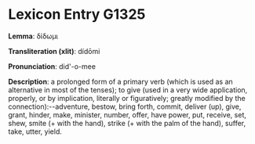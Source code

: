 # Lexicon Entry G1325

**Lemma**: δίδωμι

**Transliteration (xlit)**: dídōmi

**Pronunciation**: did'-o-mee

**Description**:
a prolonged form of a primary verb (which is used as an alternative in most of the tenses); to give (used in a very wide application, properly, or by implication, literally or figuratively; greatly modified by the connection):--adventure, bestow, bring forth, commit, deliver (up), give, grant, hinder, make, minister, number, offer, have power, put, receive, set, shew, smite (+ with the hand), strike (+ with the palm of the hand), suffer, take, utter, yield.
